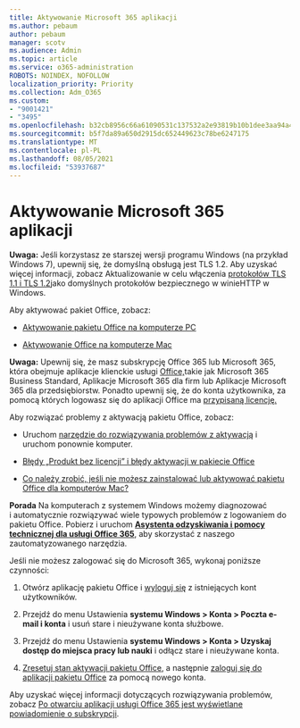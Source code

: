 ```yaml
---
title: Aktywowanie Microsoft 365 aplikacji
ms.author: pebaum
author: pebaum
manager: scotv
ms.audience: Admin
ms.topic: article
ms.service: o365-administration
ROBOTS: NOINDEX, NOFOLLOW
localization_priority: Priority
ms.collection: Adm_O365
ms.custom:
- "9001421"
- "3495"
ms.openlocfilehash: b32cb8956c66a61090531c137532a2e93819b10b1dee3aa94a429e4d94844451
ms.sourcegitcommit: b5f7da89a650d2915dc652449623c78be6247175
ms.translationtype: MT
ms.contentlocale: pl-PL
ms.lasthandoff: 08/05/2021
ms.locfileid: "53937687"
---
```

# <a name="activating-microsoft-365-apps"></a>Aktywowanie Microsoft 365 aplikacji

**Uwaga:** Jeśli korzystasz ze starszej wersji programu Windows (na przykład Windows 7), upewnij się, że domyślną obsługą jest TLS 1.2. Aby uzyskać więcej informacji, zobacz Aktualizowanie w celu włączenia [protokołów TLS 1.1 i TLS 1.2](https://support.microsoft.com/topic/update-to-enable-tls-1-1-and-tls-1-2-as-default-secure-protocols-in-winhttp-in-windows-c4bd73d2-31d7-761e-0178-11268bb10392)jako domyślnych protokołów bezpiecznego w winieHTTP w Windows.

Aby aktywować pakiet Office, zobacz:

- [Aktywowanie pakietu Office na komputerze PC](https://support.office.com/article/activate-office-5bd38f38-db92-448b-a982-ad170b1e187e) 

- [Aktywowanie Office na komputerze Mac](https://support.office.com/article/activate-office-for-mac-7f6646b1-bb14-422a-9ad4-a53410fcefb2)

**Uwaga:**  Upewnij się, że masz subskrypcję Office 365 lub Microsoft 365, która obejmuje aplikacje klienckie usługi [Office,](https://support.office.com/article/28cbc8cf-1332-4f04-9123-9b660abb629e)takie jak Microsoft 365 Business Standard, Aplikacje Microsoft 365 dla firm lub Aplikacje Microsoft 365 dla przedsiębiorstw. Ponadto upewnij się, że do konta użytkownika, za pomocą których logowasz się do aplikacji Office ma [przypisaną licencję.](/microsoft-365/admin/manage/assign-licenses-to-users)

Aby rozwiązać problemy z aktywacją pakietu Office, zobacz:

- Uruchom [narzędzie do rozwiązywania problemów z aktywacją](https://aka.ms/SARA-OfficeActivation-Alchemy) i uruchom ponownie komputer.
- [Błędy „Produkt bez licencji” i błędy aktywacji w pakiecie Office](https://support.office.com/article/unlicensed-product-and-activation-errors-in-office-0d23d3c0-c19c-4b2f-9845-5344fedc4380)

- [Co należy zrobić, jeśli nie możesz zainstalować lub aktywować pakietu Office dla komputerów Mac?](https://support.office.com/article/what-to-try-if-you-can-t-install-or-activate-office-for-mac-5efba2b4-b1e6-4e5f-bf3c-6ab945d03dea)

**Porada** Na komputerach z systemem Windows możemy diagnozować i automatycznie rozwiązywać wiele typowych problemów z logowaniem do pakietu Office. Pobierz i uruchom  **[Asystenta odzyskiwania i pomocy technicznej dla usługi Office 365](https://aka.ms/SaRA-OfficeSignInScenario)**, aby skorzystać z naszego zautomatyzowanego narzędzia.

Jeśli nie możesz zalogować się do Microsoft 365, wykonaj poniższe czynności:

1. Otwórz aplikację pakietu Office i [wyloguj się](https://go.microsoft.com/fwlink/?linkid=2114082) z istniejących kont użytkowników.

2. Przejdź do menu Ustawienia **systemu Windows > Konta > Poczta e-mail i konta** i usuń stare i nieużywane konta służbowe.

3. Przejdź do menu Ustawienia **systemu Windows > Konta > Uzyskaj dostęp do miejsca pracy lub nauki** i odłącz stare i nieużywane konta.

4. [Zresetuj stan aktywacji pakietu Office](/office365/troubleshoot/activation/reset-office-365-proplus-activation-state), a następnie [zaloguj się do aplikacji pakietu Office](https://support.office.com/article/sign-in-to-office-b9582171-fd1f-4284-9846-bdd72bb28426) za pomocą nowego konta.

Aby uzyskać więcej informacji dotyczących rozwiązywania problemów, zobacz [Po otwarciu aplikacji usługi Office 365 jest wyświetlane powiadomienie o subskrypcji](https://support.office.com/article/a-subscription-notice-appears-when-i-open-an-office-365-application-4cabe32c-f594-4c0e-9191-3d3ade10cceb).
